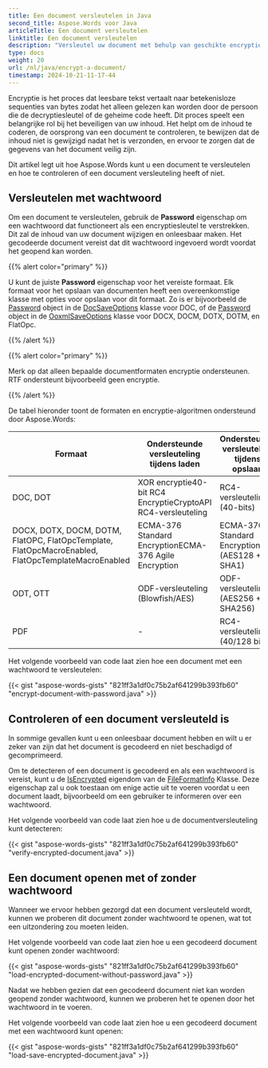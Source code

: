 ```yaml
---
title: Een document versleutelen in Java
second_title: Aspose.Words voor Java
articleTitle: Een document versleutelen
linktitle: Een document versleutelen
description: "Versleutel uw document met behulp van geschikte encryptie-algoritmen voor specifieke documentformaten in Java."
type: docs
weight: 20
url: /nl/java/encrypt-a-document/
timestamp: 2024-10-21-11-17-44
---
```


Encryptie is het proces dat leesbare tekst vertaalt naar betekenisloze sequenties van bytes zodat het alleen gelezen kan worden door de persoon die de decryptiesleutel of de geheime code heeft. Dit proces speelt een belangrijke rol bij het beveiligen van uw inhoud. Het helpt om de inhoud te coderen, de oorsprong van een document te controleren, te bewijzen dat de inhoud niet is gewijzigd nadat het is verzonden, en ervoor te zorgen dat de gegevens van het document veilig zijn.

Dit artikel legt uit hoe Aspose.Words kunt u een document te versleutelen en hoe te controleren of een document versleuteling heeft of niet.

## Versleutelen met wachtwoord

Om een document te versleutelen, gebruik de **Password** eigenschap om een wachtwoord dat functioneert als een encryptiesleutel te verstrekken. Dit zal de inhoud van uw document wijzigen en onleesbaar maken. Het gecodeerde document vereist dat dit wachtwoord ingevoerd wordt voordat het geopend kan worden.

{{% alert color="primary" %}}

U kunt de juiste **Password** eigenschap voor het vereiste formaat. Elk formaat voor het opslaan van documenten heeft een overeenkomstige klasse met opties voor opslaan voor dit formaat. Zo is er bijvoorbeeld de [Password](https://reference.aspose.com/words/java/com.aspose.words/docsaveoptions/#getPassword) object in de [DocSaveOptions](https://reference.aspose.com/words/java/com.aspose.words/docsaveoptions/) klasse voor DOC, of de [Password](https://reference.aspose.com/words/java/com.aspose.words/ooxmlsaveoptions/#getPassword) object in de [OoxmlSaveOptions](https://reference.aspose.com/words/java/com.aspose.words/ooxmlsaveoptions/) klasse voor DOCX, DOCM, DOTX, DOTM, en FlatOpc.

{{% /alert %}}

{{% alert color="primary" %}}

Merk op dat alleen bepaalde documentformaten encryptie ondersteunen. RTF ondersteunt bijvoorbeeld geen encryptie.

{{% /alert %}}

De tabel hieronder toont de formaten en encryptie-algoritmen ondersteund door Aspose.Words:

| Formaat |  Ondersteunde versleuteling tijdens laden |  Ondersteunde versleuteling tijdens opslaan |
|  ------------------------------------------------------------  |  -----------------------------------------------------------  |  --------------------------------------------  |
|  DOC, DOT |  XOR encryptie40-bit RC4 EncryptieCryptoAPI RC4-versleuteling |  RC4-versleuteling (40-bits) |
|  DOCX, DOTX, DOCM, DOTM, FlatOPC, FlatOpcTemplate, FlatOpcMacroEnabled, FlatOpcTemplateMacroEnabled |  ECMA-376 Standard EncryptionECMA-376 Agile Encryption |  ECMA-376 Standard Encryption (AES128 + SHA1) |
|  ODT, OTT |  ODF-versleuteling (Blowfish/AES) |  ODF-versleuteling (AES256 + SHA256) |
|  PDF |  -                                                            |  RC4-versleuteling (40/128 bit) |

Het volgende voorbeeld van code laat zien hoe een document met een wachtwoord te versleutelen:

{{< gist "aspose-words-gists" "821ff3a1df0c75b2af641299b393fb60" "encrypt-document-with-password.java" >}}

## Controleren of een document versleuteld is

In sommige gevallen kunt u een onleesbaar document hebben en wilt u er zeker van zijn dat het document is gecodeerd en niet beschadigd of gecomprimeerd.

Om te detecteren of een document is gecodeerd en als een wachtwoord is vereist, kunt u de [IsEncrypted](https://reference.aspose.com/words/java/com.aspose.words/fileformatinfo/#isEncrypted) eigendom van de [FileFormatInfo](https://reference.aspose.com/words/java/com.aspose.words/fileformatinfo/) Klasse. Deze eigenschap zal u ook toestaan om enige actie uit te voeren voordat u een document laadt, bijvoorbeeld om een gebruiker te informeren over een wachtwoord.

Het volgende voorbeeld van code laat zien hoe u de documentversleuteling kunt detecteren:

{{< gist "aspose-words-gists" "821ff3a1df0c75b2af641299b393fb60" "verify-encrypted-document.java" >}}

## Een document openen met of zonder wachtwoord

Wanneer we ervoor hebben gezorgd dat een document versleuteld wordt, kunnen we proberen dit document zonder wachtwoord te openen, wat tot een uitzondering zou moeten leiden.

Het volgende voorbeeld van code laat zien hoe u een gecodeerd document kunt openen zonder wachtwoord:

{{< gist "aspose-words-gists" "821ff3a1df0c75b2af641299b393fb60" "load-encrypted-document-without-password.java" >}}

Nadat we hebben gezien dat een gecodeerd document niet kan worden geopend zonder wachtwoord, kunnen we proberen het te openen door het wachtwoord in te voeren.

Het volgende voorbeeld van code laat zien hoe u een gecodeerd document met een wachtwoord kunt openen:

{{< gist "aspose-words-gists" "821ff3a1df0c75b2af641299b393fb60" "load-save-encrypted-document.java" >}}
